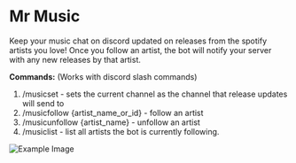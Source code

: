 # Mr Music
Keep your music chat on discord updated on releases from the spotify artists you love! Once you follow an artist, the bot will notify your server with any new releases by that artist.

**Commands:** (Works with discord slash commands)
1. /musicset - sets the current channel as the channel that release updates will send to
2. /musicfollow {artist_name_or_id} - follow an artist
3. /musicunfollow {artist_name} - unfollow an artist
4. /musiclist - list all artists the bot is currently following.

![Example Image](https://github.com/andrewkassab/mrmusic/blob/main/example.png?raw=true)
